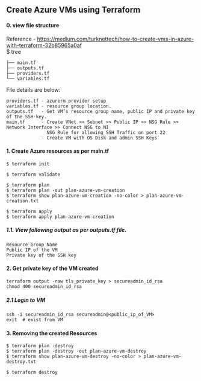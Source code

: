 ## Create Azure VMs using Terraform

#### 0. view file structure
Reference - https://medium.com/turknettech/how-to-create-vms-in-azure-with-terraform-32b85965a0af</br>
$ tree  
```
├── main.tf
├── outputs.tf
├── providers.tf
└── variables.tf
```
File details are below:
```
providers.tf - azurerm provider setup
variables.tf - resource group location.
outputs.tf   - Get VM’s resource group name, public IP and private key of the SSH-key.
main.tf      - Create VNet >> Subnet >> Public IP >> NSG Rule >> Network Interface >> Connect NSG to NI 
               NSG Rule for allowing SSH Traffic on port 22 
             - Create VM with OS Disk and admin SSH Keys
```
#### 1. Create Azure resources as per main.tf 
```
$ terraform init

$ terraform validate 

$ terraform plan
$ terraform plan -out plan-azure-vm-creation
$ terraform show plan-azure-vm-creation -no-color > plan-azure-vm-creation.txt

$ terraform apply
$ terraform apply plan-azure-vm-creation
```
##### 1.1. View following output as per outputs.tf file.
```
Resource Group Name
Public IP of the VM
Private key of the SSH key
```

#### 2. Get private key of the VM created 
```
terraform output -raw tls_private_key > secureadmin_id_rsa
chmod 400 secureadmin_id_rsa
```
##### 2.1 Login to VM
```
ssh -i secureadmin_id_rsa secureadmin@<public_ip_of_VM>
exit  # exist from VM
```

#### 3. Removing the created Resources
```
$ terraform plan -destroy
$ terraform plan -destroy -out plan-azure-vm-destroy
$ terraform show plan-azure-vm-destroy -no-color > plan-azure-vm-destroy.txt

$ terraform destroy 
```
